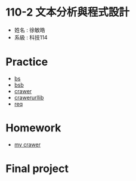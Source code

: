 # 110-2 文本分析與程式設計
+ 姓名 : 徐敏皓
+ 系級 : 科技114
# Practice
+ [bs](https://github.com/minhao920201/Text-Analysis-and-Programming/blob/main/crawer/bs.py)
+ [bsb](https://github.com/minhao920201/Text-Analysis-and-Programming/blob/main/crawer/bsb.py)
+ [crawer](https://github.com/minhao920201/Text-Analysis-and-Programming/blob/main/crawer/crawer.py)
+ [crawerurllib](https://github.com/minhao920201/Text-Analysis-and-Programming/blob/main/crawer/crawerurllib.py)
+ [req](https://github.com/minhao920201/Text-Analysis-and-Programming/blob/main/crawer/req.py)
# Homework
+ [my crawer](https://github.com/minhao920201/Text-Analysis-and-Programming/blob/main/homework/41071102h.py)
# Final project
